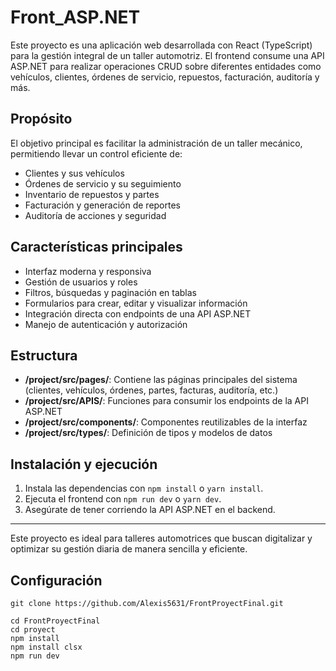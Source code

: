 # Front_ASP.NET

Este proyecto es una aplicación web desarrollada con React (TypeScript) para la gestión integral de un taller automotriz. El frontend consume una API ASP.NET para realizar operaciones CRUD sobre diferentes entidades como vehículos, clientes, órdenes de servicio, repuestos, facturación, auditoría y más.

## Propósito
El objetivo principal es facilitar la administración de un taller mecánico, permitiendo llevar un control eficiente de:
- Clientes y sus vehículos
- Órdenes de servicio y su seguimiento
- Inventario de repuestos y partes
- Facturación y generación de reportes
- Auditoría de acciones y seguridad

## Características principales
- Interfaz moderna y responsiva
- Gestión de usuarios y roles
- Filtros, búsquedas y paginación en tablas
- Formularios para crear, editar y visualizar información
- Integración directa con endpoints de una API ASP.NET
- Manejo de autenticación y autorización

## Estructura
- **/project/src/pages/**: Contiene las páginas principales del sistema (clientes, vehículos, órdenes, partes, facturas, auditoría, etc.)
- **/project/src/APIS/**: Funciones para consumir los endpoints de la API ASP.NET
- **/project/src/components/**: Componentes reutilizables de la interfaz
- **/project/src/types/**: Definición de tipos y modelos de datos

## Instalación y ejecución
1. Instala las dependencias con `npm install` o `yarn install`.
2. Ejecuta el frontend con `npm run dev` o `yarn dev`.
3. Asegúrate de tener corriendo la API ASP.NET en el backend.

---

Este proyecto es ideal para talleres automotrices que buscan digitalizar y optimizar su gestión diaria de manera sencilla y eficiente. 

## Configuración
```
git clone https://github.com/Alexis5631/FrontProyectFinal.git

cd FrontProyectFinal
cd proyect
npm install
npm install clsx
npm run dev
```
